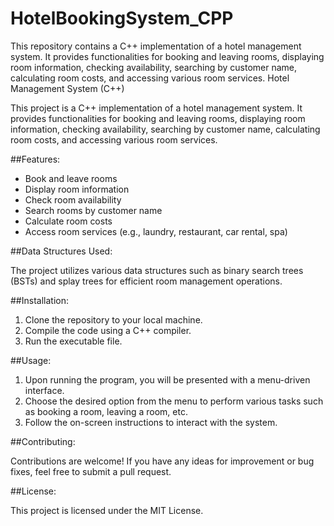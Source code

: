 # HotelBookingSystem_CPP
This repository contains a C++ implementation of a hotel management system. It provides functionalities for booking and leaving rooms, displaying room information, checking availability, searching by customer name, calculating room costs, and accessing various room services.
Hotel Management System (C++)

This project is a C++ implementation of a hotel management system. It provides functionalities for booking and leaving rooms, displaying room information, checking availability, searching by customer name, calculating room costs, and accessing various room services.

##Features:

- Book and leave rooms
- Display room information
- Check room availability
- Search rooms by customer name
- Calculate room costs
- Access room services (e.g., laundry, restaurant, car rental, spa)

##Data Structures Used:

The project utilizes various data structures such as binary search trees (BSTs) and splay trees for efficient room management operations.

##Installation:

1. Clone the repository to your local machine.
2. Compile the code using a C++ compiler.
3. Run the executable file.

##Usage:

1. Upon running the program, you will be presented with a menu-driven interface.
2. Choose the desired option from the menu to perform various tasks such as booking a room, leaving a room, etc.
3. Follow the on-screen instructions to interact with the system.

##Contributing:

Contributions are welcome! If you have any ideas for improvement or bug fixes, feel free to submit a pull request.

##License:

This project is licensed under the MIT License.
